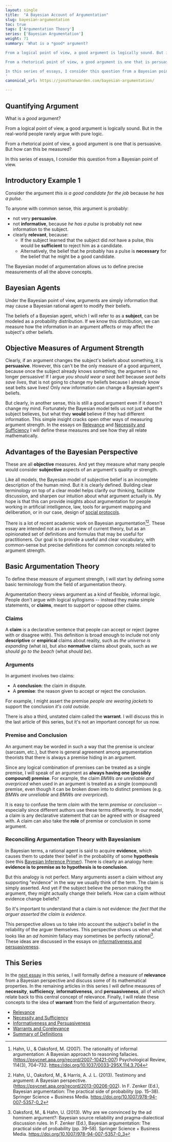```yaml
---
layout: single
title:  "A Bayesian Account of Argumentation"
slug: bayesian-argumentation
toc: true
tags: ['Argumentation Theory']
series: ['Bayesian Argumentation']
weight: 71
summary: 'What is a *good* argument?

From a logical point of view, a good argument is logically sound. But in the real-world people rarely argue with pure logic. 

From a rhetorical point of view, a good argument is one that is persuasive. But how can this be measured?

In this series of essays, I consider this question from a Bayesian point of view. 
'
canonical_url: https://jonathanwarden.com/bayesian-argumentation/

---
```


## Quantifying Argument

What is a *good* argument?

From a logical point of view, a good argument is logically sound. But in the real-world people rarely argue with pure logic. 

From a rhetorical point of view, a good argument is one that is persuasive. But how can this be measured?

In this series of essays, I consider this question from a Bayesian point of view. 


## Introductory Example 1

Consider the argument *this is a good candidate for the job* because *he has a pulse*. 

To anyone with common sense, this argument is probably:

- not very **persuasive**.
- not **informative**, because *he has a pulse* is probably not new information to the subject.
- clearly **relevant**, because:
    - If the subject learned that the subject did *not* have a pulse, this would be **sufficient** to reject him as a candidate.
    - Alternatively, the belief that he probably has a pulse is **necessary** for the belief that he might be a good candidate.

The Bayesian model of argumentation allows us to define precise measurements of all the above concepts.

## Bayesian Agents

Under the Bayesian point of view, arguments are simply information that may cause a Bayesian rational agent to modify their beliefs. 

The beliefs of a Bayesian agent, which I will refer to as a **subject**, can be modeled as a probability distribution. If we know this distribution, we can measure how the information in an argument affects or may affect the subject's other beliefs. 

## Objective Measures of Argument Strength

Clearly, if an argument changes the subject's beliefs about something, it is **persuasive**. However, this can't be the only measure of a good argument, because once the subject already knows something, the argument is no longer persuasive! If I argue *you should wear a seat belt* because *seat belts save lives*, that is not going to change my beliefs because I already know seat belts save lives! Only *new* information can change a Bayesian agent's beliefs. 

But clearly, in another sense, this is still a good argument even if it doesn't change my mind. Fortunately the Bayesian model tells us not just what the subject believes, but what they **would** believe if they had different information. This simple insight cracks open other ways of measuring argument strength. In the essays on [Relevance](/relevance) and [Necessity and Sufficiency](/necessity-and-sufficiency) I will define these measures and see how they all relate mathematically.

## Advantages of the Bayesian Perspective

These are all **objective** measures. And yet they measure what many people would consider **subjective** aspects of an argument's quality or strength.

Like all models, the Bayesian model of subjective belief is an incomplete description of the human mind. But it is clearly defined. Building clear terminology on top of a clear model helps clarify our thinking, facilitate discussion, and sharpen our intuition about what argument actually is. My hope is that this can provide insights about argumentation for people working in artificial intelligence, law, tools for argument mapping and deliberation, or in our case, design of [social protocols](https://social-protocols.org).

There is a lot of recent academic work on Bayesian argumentation[^1][^2]. These essay are intended not as an overview of current theory, but as an opinionated set of definitions and formulas that may be useful for practitioners. Our goal is to provide a useful and clear vocabulary, with common-sense but precise definitions for common concepts related to argument strength.

## Basic Argumentation Theory

To define these measure of argument strength, I will start by defining some basic terminology from the field of argumentation theory.

Argumentation theory views argument as a kind of flexible, informal logic. People don't argue with logical syllogisms -- instead they make simple statements, or **claims**, meant to support or oppose other claims. 

### Claims

A **claim** is a declarative sentence that people can accept or reject (agree with or disagree with). This definition is broad enough to include not only **descriptive** or **empirical** claims about reality, such as *the universe is expanding*  (what *is*), but also **normative** claims about goals, such as *we should go to the beach* (what *should be*).

### Arguments

In argument involves two claims: 

- A **conclusion**: the claim in dispute.
- A **premise**: the reason given to accept or reject the conclusion.

For example, I might assert the premise *people are wearing jackets* to support the conclusion *it's cold outside*. 

There is also a third, unstated claim called the **warrant**. I will discuss this in the last article of this series, but it's not an important concept for us now.

### Premise and Conclusion

An argument may be worded in such a way that the premise is unclear (sarcasm, etc.), but there is general agreement among argumentation theorists that there is always a premise hiding in an argument. 

Since any logical combination of premises can be treated as a single premise, I will speak of an argument as **always having one (possibly compound) premise**. For example, the claim *BMWs are unreliable and overpriced* when used in an argument is treated as a single (compound) premise, even though it can be broken down into to distinct premises (e.g. *BMWs are unreliable* and *BMWs are overpriced*). 

It is easy to confuse the term *claim* with the term *premise* or *conclusion* -- especially since different authors use these terms differently. In our model, a claim is any declarative statement that can be agreed with or disagreed with. A claim can also take the **role** of premise or conclusion in some argument. 

### Reconciling Argumentation Theory with Bayesianism

In Bayesian terms, a rational agent is said to acquire **evidence**, which causes them to update their belief in the probability of some **hypothesis** (see this [Bayesian Inference Primer](/bayesian-inference-primer)). There is clearly an analogy here: **evidence is to premise as to hypothesis is to conclusion**.

But this analogy is not perfect. Many arguments assert a claim without any supporting "evidence" in the way we usually think of the term. The claim is simply asserted. And yet if the subject believe the person making the argument, they might actually change their beliefs. How can a claim without evidence change beliefs?

So it's important to understand that a claim is not evidence: *the fact that the arguer asserted the claim is evidence*.

This perspective allows us to take into account the subject's belief in the reliability of the arguer themselves. This perspective shows us when what looks like an *ad hominim* fallacy may sometimes be perfectly rational[^3]. These ideas are discussed in the essays on [informativeness and persuasiveness](/informativeness-and-persuasiveness).


## This Series

In the [next essay](/relevance) in this series, I will formally define a measure of **relevance** from a Bayesian perspective and discuss some of its mathematical properties. In the remaining articles in this series I will define measures of **necessity**, **sufficiency**, **informativeness**, and **persuasiveness**, all of which relate back to this central concept of relevance. Finally, I will relate these concepts to the idea of **warrant** from the field of argumentation theory.

- [Relevance](/relevance)
- [Necessity and Sufficiency](/necessity-and-sufficiency)
- [Informativeness and Persuasiveness](/informativeness-and-persuasiveness)
- [Warrants and Corelevance](/warrants-and-corelevance)
- [Summary of Definitions](/bayesian-argumentation-definitions)



<style>
.sample-distribution {
    table-layout: auto; 
    display: table;
    width: 100%;
    max-width: 250px;
    margin: 25px auto;
} 

.example
{
  margin: auto;
  background-color: lightgrey;
  border: 1px solid black;
  max-width: 600px;
  padding-top: 1em;
  padding-bottom: 0px;
  padding-left: 1em;
  padding-right: 1em;
  margin-bottom:  1em;
}

.example h3 {
    margin-top: 0px;
}


</style>

[^1]: Hahn, U., & Oaksford, M. (2007). The rationality of informal argumentation: A Bayesian approach to reasoning fallacies. (https://psycnet.apa.org/record/2007-10421-007) Psychological Review, 114(3), 704–732. https://doi.org/10.1037/0033-295X.114.3.704
[^2]: Hahn, U., Oaksford, M., & Harris, A. J. L. (2013). Testimony and argument: A Bayesian perspective. (https://psycnet.apa.org/record/2013-00206-002). In F. Zenker (Ed.), Bayesian argumentation: The practical side of probability (pp. 15–38). Springer Science + Business Media. https://doi.org/10.1007/978-94-007-5357-0_2
[^3]: Oaksford, M., & Hahn, U. (2013). Why are we convinced by the ad hominem argument?: Bayesian source reliability and pragma-dialectical discussion rules. In F. Zenker (Ed.), Bayesian argumentation: The practical side of probability (pp. 39–58). Springer Science + Business Media. https://doi.org/10.1007/978-94-007-5357-0_3






